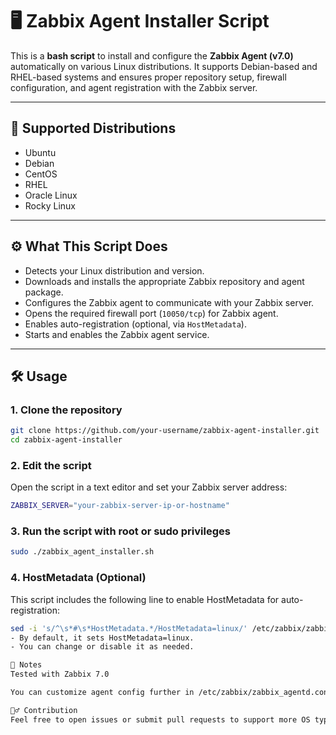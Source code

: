 # 🖥️ Zabbix Agent Installer Script

This is a **bash script** to install and configure the **Zabbix Agent (v7.0)** automatically on various Linux distributions. It supports Debian-based and RHEL-based systems and ensures proper repository setup, firewall configuration, and agent registration with the Zabbix server.

---

## 📌 Supported Distributions

- Ubuntu
- Debian
- CentOS
- RHEL
- Oracle Linux
- Rocky Linux

---

## ⚙️ What This Script Does

- Detects your Linux distribution and version.
- Downloads and installs the appropriate Zabbix repository and agent package.
- Configures the Zabbix agent to communicate with your Zabbix server.
- Opens the required firewall port (`10050/tcp`) for Zabbix agent.
- Enables auto-registration (optional, via `HostMetadata`).
- Starts and enables the Zabbix agent service.

---

## 🛠️ Usage

### 1. Clone the repository

```bash
git clone https://github.com/your-username/zabbix-agent-installer.git
cd zabbix-agent-installer
```

### 2. Edit the script
Open the script in a text editor and set your Zabbix server address:

```bash
ZABBIX_SERVER="your-zabbix-server-ip-or-hostname"
```

### 3. Run the script with root or sudo privileges
```bash
sudo ./zabbix_agent_installer.sh
```

### 4. HostMetadata (Optional)
This script includes the following line to enable HostMetadata for auto-registration:
```bash
sed -i 's/^\s*#\s*HostMetadata.*/HostMetadata=linux/' /etc/zabbix/zabbix_agentd.conf
- By default, it sets HostMetadata=linux.
- You can change or disable it as needed.

📝 Notes
Tested with Zabbix 7.0

You can customize agent config further in /etc/zabbix/zabbix_agentd.conf

🙋‍♂️ Contribution
Feel free to open issues or submit pull requests to support more OS types, improve error handling, or add features


